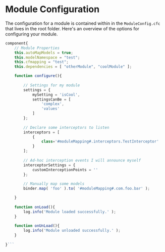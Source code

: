 # Module Configuration

The configuration for a module is contained within in the `ModuleConfig.cfc` that lives in the root folder.  Here's an overview of the options for configuring your module.

```javascript
component{
    // Module Properties
    this.autoMapModels = true;
    this.modelNamespace = "test";
    this.cfmapping = "test";
    this.dependencies = [ "otherModule", "coolModule" ];

    function configure(){
        
        // Settings for my module
        settings = {
            mySetting = 'isCool',
            settingsCanBe = [
                'complex',
                'values'
            ]
        };
        
        // Declare some interceptors to listen
        interceptors = [
        	{
        	    class='#moduleMapping#.interceptors.TestInterceptor'
        	}
        ];
        
        // Ad-hoc interception events I will announce myself
        interceptorSettings = {
            customInterceptionPoints = ''
        };
        
        // Manually map some models
        binder.map( 'foo' ).to( '#moduleMapping#.com.foo.bar' );

    }
      
    function onLoad(){
        log.info('Module loaded successfully.' );
    }
    
    function onUnLoad(){
        log.info('Module unloaded successfully.' );
    }
    
}```

